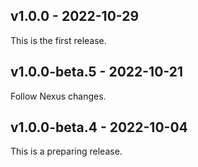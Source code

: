 ## v1.0.0 - 2022-10-29

This is the first release.

## v1.0.0-beta.5 - 2022-10-21

Follow Nexus changes.

## v1.0.0-beta.4 - 2022-10-04

This is a preparing release.
